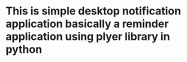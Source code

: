 # This is simple desktop notification application basically a reminder application using plyer library in python
